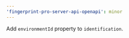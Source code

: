 ```yaml
---
'fingerprint-pro-server-api-openapi': minor
---
```


Add `environmentId` property to `identification`.
